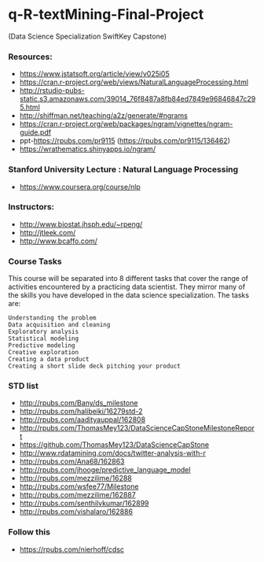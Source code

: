 # q-R-textMining-Final-Project

(Data Science Specialization SwiftKey Capstone)

### Resources:
 - https://www.jstatsoft.org/article/view/v025i05
 - https://cran.r-project.org/web/views/NaturalLanguageProcessing.html
 - http://rstudio-pubs-static.s3.amazonaws.com/39014_76f8487a8fb84ed7849e96846847c295.html
 - http://shiffman.net/teaching/a2z/generate/#ngrams
 - https://cran.r-project.org/web/packages/ngram/vignettes/ngram-guide.pdf
 - ppt-https://rpubs.com/pr9115 (https://rpubs.com/pr9115/136462)
 - https://wrathematics.shinyapps.io/ngram/
 
### Stanford University Lecture : Natural Language Processing
 - https://www.coursera.org/course/nlp

### Instructors:
  - http://www.biostat.jhsph.edu/~rpeng/
  - http://jtleek.com/
  - http://www.bcaffo.com/
 
### Course Tasks

This course will be separated into 8 different tasks that cover the range of activities encountered by a practicing data scientist. They mirror many of the skills you have developed in the data science specialization. The tasks are:

    Understanding the problem
    Data acquisition and cleaning
    Exploratory analysis
    Statistical modeling
    Predictive modeling
    Creative exploration
    Creating a data product
    Creating a short slide deck pitching your product




### STD list
 - http://rpubs.com/Bany/ds_milestone
 - http://rpubs.com/halibeiki/16279std-2
 - http://rpubs.com/aadityauppal/162808
 - http://rpubs.com/ThomasMey123/DataScienceCapStoneMilestoneReport
 - https://github.com/ThomasMey123/DataScienceCapStone
 - http://www.rdatamining.com/docs/twitter-analysis-with-r
 - http://rpubs.com/Ana68/162863
 - http://rpubs.com/jhooge/predictive_language_model
 - http://rpubs.com/mezzilime/16288
 - http://rpubs.com/wsfee77/Milestone
 - http://rpubs.com/mezzilime/162887
 - http://rpubs.com/senthilvkumar/162899
 - http://rpubs.com/vishalaro/162886
 
### Follow this
- https://rpubs.com/nierhoff/cdsc

